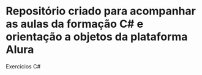# Repositório criado para acompanhar as aulas da formação C# e orientação a objetos da plataforma Alura
Exercicios C#
